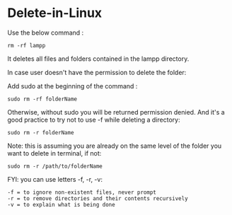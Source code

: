 # Delete-in-Linux

Use the below command :

    rm -rf lampp
It deletes all files and folders contained in the lampp directory.

In case user doesn't have the permission to delete the folder:

Add sudo at the beginning of the command :

    sudo rm -rf folderName
Otherwise, without sudo you will be returned permission denied. And it's a good practice to try not to use -f while deleting a directory:

    sudo rm -r folderName
Note: this is assuming you are already on the same level of the folder you want to delete in terminal, if not:

    sudo rm -r /path/to/folderName
FYI: you can use letters -f, -r, -v:

    -f = to ignore non-existent files, never prompt
    -r = to remove directories and their contents recursively
    -v = to explain what is being done
